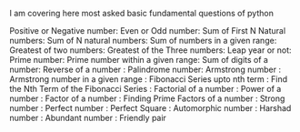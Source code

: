 I am covering here most asked basic fundamental questions of python

Positive or Negative number: 
Even or Odd number:
Sum of First N Natural numbers: 
Sum of N natural numbers:
Sum of numbers in a given range: 
Greatest of two numbers: 
Greatest of the Three numbers: 
Leap year or not: 
Prime number: 
Prime number within a given range: 
Sum of digits of a number: 
Reverse of a number : 
Palindrome number: 
Armstrong number : 
Armstrong number in a given range : 
Fibonacci Series upto nth term : 
Find the Nth Term of the Fibonacci Series : 
Factorial of a number : 
Power of a number : 
Factor of a number : 
Finding Prime Factors of a number :
Strong number : 
Perfect number : 
Perfect Square : 
Automorphic number : 
Harshad number : 
Abundant number :
Friendly pair

